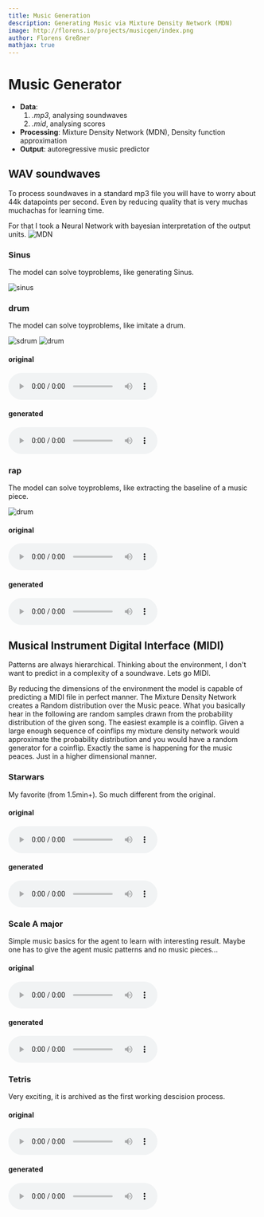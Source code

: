 ```yaml
---
title: Music Generation
description: Generating Music via Mixture Density Network (MDN)
image: http://florens.io/projects/musicgen/index.png
author: Florens Greßner
mathjax: true
---
```


# Music Generator

- **Data**: 
    1. *.mp3*, analysing soundwaves
    2. *.mid*, analysing scores
- **Processing**: Mixture Density Network (MDN), Density function approximation
- **Output**: autoregressive music predictor

## WAV soundwaves

To process soundwaves in a standard mp3 file you will have to worry about 44k datapoints per second. Even by reducing quality that is very muchas muchachas for learning time. 

For that I took a Neural Network with bayesian interpretation of the output units.
![MDN](./old_thesis/cgraph.png)

### Sinus

The model can solve toyproblems, like generating Sinus.

![sinus](./old_thesis/toy1.png)

### drum

The model can solve toyproblems, like imitate a drum.

![sdrum](./old_thesis/sdrum.png)
![drum](./old_thesis/drums.png)

#### original
<audio controls="controls">
<source type="audio/wav" src="./old_thesis/drums.wav"></source>
<p>Your browser does not support the audio element.</p>
</audio>

#### generated
<audio controls="controls">
  <source type="audio/wav" src="./old_thesis/gen_drums.wav"></source>
  <p>Your browser does not support the audio element.</p>
</audio>

### rap

The model can solve toyproblems, like extracting the baseline of a music piece.

![drum](./old_thesis/rap2.png)

#### original
<audio controls="controls">
<source type="audio/wav" src="./old_thesis/rap.wav"></source>
<p>Your browser does not support the audio element.</p>
</audio>

#### generated
<audio controls="controls">
  <source type="audio/wav" src="./old_thesis/rap_gen.wav"></source>
  <p>Your browser does not support the audio element.</p>
</audio>

## Musical Instrument Digital Interface (MIDI)

Patterns are always hierarchical. Thinking about the environment, I don't want to predict in a complexity of a soundwave. Lets go MIDI.

By reducing the dimensions of the environment the model is capable of predicting a MIDI file in perfect manner. The Mixture Density Network creates a Random distribution over the Music peace. What you basically hear in the following are random samples drawn from the probability distribution of the given song. The easiest example is a coinflip. Given a large enough sequence of coinflips my mixture density network would approximate the probability distribution and you would have a random generator for a coinflip. Exactly the same is happening for the music peaces. Just in a higher dimensional manner.


### Starwars

My favorite (from 1.5min+). So much different from the original.

#### original
<audio controls="controls">
<source type="audio/wav" src="http://florens.io/projects/linmusicgen/starwars.wav"></source>
<p>Your browser does not support the audio element.</p>
</audio>

#### generated
<audio controls="controls">
  <source type="audio/wav" src="./nc_starwars_001.wav"></source>
  <p>Your browser does not support the audio element.</p>
</audio>

### Scale A major

Simple music basics for the agent to learn with interesting result. Maybe one has to give the agent music patterns and no music pieces...

#### original
<audio controls="controls">
<source type="audio/wav" src="./scale_a_major.wav" ></source>
<p>Your browser does not support the audio element.</p>
</audio>

#### generated
<audio controls="controls">
  <source type="audio/wav" src="./nc_scale_a_major.wav"></source>
  <p>Your browser does not support the audio element.</p>
</audio>

### Tetris

Very exciting, it is archived as the first working descision process.

#### original
<audio controls="controls">
<source type="audio/wav" src="http://florens.io/projects/linmusicgen/tetris.wav"></source>
<p>Your browser does not support the audio element.</p>
</audio>

#### generated
<audio controls="controls">
  <source type="audio/wav" src="./nc_tetris001.wav"></source>
  <p>Your browser does not support the audio element.</p>
</audio>



